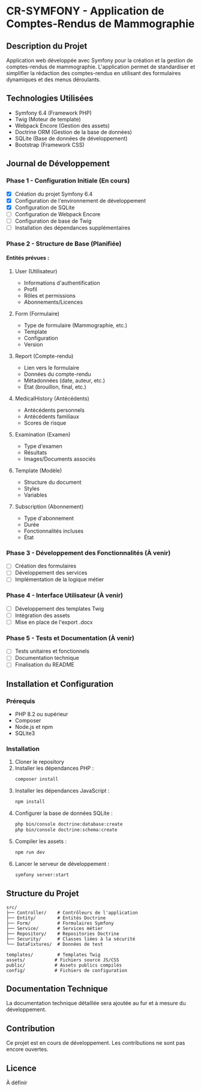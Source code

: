 # CR-SYMFONY - Application de Comptes-Rendus de Mammographie

## Description du Projet
Application web développée avec Symfony pour la création et la gestion de comptes-rendus de mammographie. L'application permet de standardiser et simplifier la rédaction des comptes-rendus en utilisant des formulaires dynamiques et des menus déroulants.

## Technologies Utilisées
- Symfony 6.4 (Framework PHP)
- Twig (Moteur de template)
- Webpack Encore (Gestion des assets)
- Doctrine ORM (Gestion de la base de données)
- SQLite (Base de données de développement)
- Bootstrap (Framework CSS)

## Journal de Développement

### Phase 1 - Configuration Initiale (En cours)
- [x] Création du projet Symfony 6.4
- [x] Configuration de l'environnement de développement
- [x] Configuration de SQLite
- [ ] Configuration de Webpack Encore
- [ ] Configuration de base de Twig
- [ ] Installation des dépendances supplémentaires

### Phase 2 - Structure de Base (Planifiée)
#### Entités prévues :
1. User (Utilisateur)
   - Informations d'authentification
   - Profil
   - Rôles et permissions
   - Abonnements/Licences

2. Form (Formulaire)
   - Type de formulaire (Mammographie, etc.)
   - Template
   - Configuration
   - Version

3. Report (Compte-rendu)
   - Lien vers le formulaire
   - Données du compte-rendu
   - Métadonnées (date, auteur, etc.)
   - État (brouillon, final, etc.)

4. MedicalHistory (Antécédents)
   - Antécédents personnels
   - Antécédents familiaux
   - Scores de risque

5. Examination (Examen)
   - Type d'examen
   - Résultats
   - Images/Documents associés

6. Template (Modèle)
   - Structure du document
   - Styles
   - Variables

7. Subscription (Abonnement)
   - Type d'abonnement
   - Durée
   - Fonctionnalités incluses
   - État

### Phase 3 - Développement des Fonctionnalités (À venir)
- [ ] Création des formulaires
- [ ] Développement des services
- [ ] Implémentation de la logique métier

### Phase 4 - Interface Utilisateur (À venir)
- [ ] Développement des templates Twig
- [ ] Intégration des assets
- [ ] Mise en place de l'export .docx

### Phase 5 - Tests et Documentation (À venir)
- [ ] Tests unitaires et fonctionnels
- [ ] Documentation technique
- [ ] Finalisation du README

## Installation et Configuration

### Prérequis
- PHP 8.2 ou supérieur
- Composer
- Node.js et npm
- SQLite3

### Installation
1. Cloner le repository
2. Installer les dépendances PHP :
   ```bash
   composer install
   ```
3. Installer les dépendances JavaScript :
   ```bash
   npm install
   ```
4. Configurer la base de données SQLite :
   ```bash
   php bin/console doctrine:database:create
   php bin/console doctrine:schema:create
   ```
5. Compiler les assets :
   ```bash
   npm run dev
   ```
6. Lancer le serveur de développement :
   ```bash
   symfony server:start
   ```

## Structure du Projet
```
src/
├── Controller/    # Contrôleurs de l'application
├── Entity/        # Entités Doctrine
├── Form/          # Formulaires Symfony
├── Service/       # Services métier
├── Repository/    # Repositories Doctrine
├── Security/      # Classes liées à la sécurité
└── DataFixtures/  # Données de test

templates/         # Templates Twig
assets/           # Fichiers source JS/CSS
public/           # Assets publics compilés
config/           # Fichiers de configuration
```

## Documentation Technique
La documentation technique détaillée sera ajoutée au fur et à mesure du développement.

## Contribution
Ce projet est en cours de développement. Les contributions ne sont pas encore ouvertes.

## Licence
À définir 